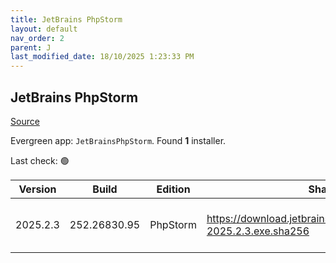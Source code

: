 ```yaml
---
title: JetBrains PhpStorm
layout: default
nav_order: 2
parent: J
last_modified_date: 18/10/2025 1:23:33 PM
---
```


## JetBrains PhpStorm

[Source](https://www.jetbrains.com/phpstorm)

Evergreen app: `JetBrainsPhpStorm`. Found **1** installer.

Last check: 🟢

| Version  | Build        | Edition  | Sha256                                                             | Date      | Size      | Type | URI                                                                                                                        |
| -------- | ------------ | -------- | ------------------------------------------------------------------ | --------- | --------- | ---- | -------------------------------------------------------------------------------------------------------------------------- |
| 2025.2.3 | 252.26830.95 | PhpStorm | https://download.jetbrains.com/webide/PhpStorm-2025.2.3.exe.sha256 | 3/10/2025 | 947150424 | exe  | [https://download.jetbrains.com/webide/PhpStorm-2025.2.3.exe](https://download.jetbrains.com/webide/PhpStorm-2025.2.3.exe) |
